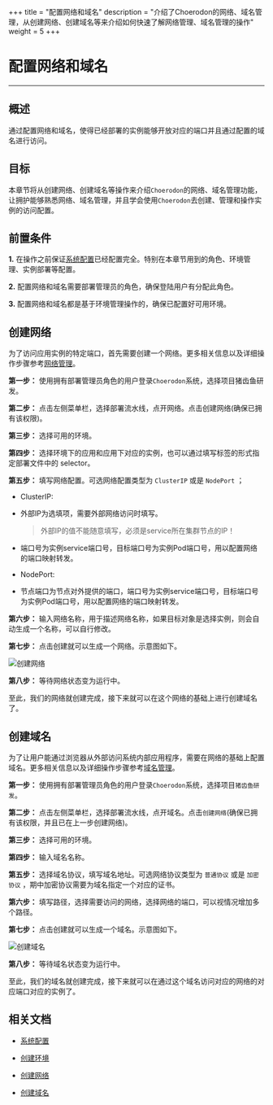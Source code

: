 +++
title = "配置网络和域名"
description = "介绍了Choerodon的网络、域名管理，从创建网络、创建域名等来介绍如何快速了解网络管理、域名管理的操作"
weight = 5
+++

# 配置网络和域名
---

## 概述

通过配置网络和域名，使得已经部署的实例能够开放对应的端口并且通过配置的域名进行访问。

## 目标

本章节将从创建网络、创建域名等操作来介绍`Choerodon`的网络、域名管理功能，让拥护能够熟悉网络、域名管理，并且学会使用`Choerodon`去创建、管理和操作实例的访问配置。

## 前置条件

**1.** 在操作之前保证[系统配置](../../../user-guide/system-configuration)已经配置完全。特别在本章节用到的角色、环境管理、实例部署等配置。

**2.** 配置网络和域名需要部署管理员的角色，确保登陆用户有分配此角色。

**3.** 配置网络和域名都是基于环境管理操作的，确保已配置好可用环境。


## 创建网络

为了访问应用实例的特定端口，首先需要创建一个网络。更多相关信息以及详细操作步骤参考[网络管理](../../../user-guide/deployment-pipeline/service)。

**第一步：** 使用拥有部署管理员角色的用户登录`Choerodon`系统，选择项目猪齿鱼研发。

**第二步：** 点击左侧菜单栏，选择部署流水线，点开网络。点击创建网络(确保已拥有该权限)。

**第三步：** 选择可用的环境。

**第四步：** 选择环境下的应用和应用下对应的实例，也可以通过填写标签的形式指定部署文件中的 selector。

**第五步：** 填写网络配置。可选网络配置类型为 `ClusterIP` 或是 `NodePort` ；
            
  - ClusterIP:
  
   - 外部IP为选填项，需要外部网络访问时填写。
  
       <blockquote class="warning">
         外部IP的值不能随意填写，必须是service所在集群节点的IP！
       </blockquote>
  
   - 端口号为实例service端口号，目标端口号为实例Pod端口号，用以配置网络的端口映射转发。
  
  - NodePort:
  
   - 节点端口为节点对外提供的端口，端口号为实例service端口号，目标端口号为实例Pod端口号，用以配置网络的端口映射转发。
         
**第六步：** 输入网络名称，用于描述网络名称，如果目标对象是选择实例，则会自动生成一个名称，可以自行修改。

**第七步：** 点击创建就可以生成一个网络。示意图如下。

![创建网络](/docs/quick-start/image/create_service.png)

**第八步：** 等待网络状态变为运行中。

至此，我们的网络就创建完成，接下来就可以在这个网络的基础上进行创建域名了。


## 创建域名

为了让用户能通过浏览器从外部访问系统内部应用程序，需要在网络的基础上配置域名。更多相关信息以及详细操作步骤参考[域名管理](../../../user-guide/deployment-pipeline/ingress)。

**第一步：** 使用拥有部署管理员角色的用户登录`Choerodon`系统，选择项目`猪齿鱼研发`。

**第二步：** 点击左侧菜单栏，选择部署流水线，点开域名。点击`创建网络`(确保已拥有该权限，并且已在上一步创建网络)。

**第三步：** 选择可用的环境。

**第四步：** 输入域名名称。

**第五步：** 选择域名协议，填写域名地址。可选网络协议类型为 `普通协议` 或是 `加密协议` ，期中加密协议需要为域名指定一个对应的证书。
       
**第六步：** 填写路径，选择需要访问的网络，选择网络的端口，可以视情况增加多个路径。

**第七步：** 点击创建就可以生成一个域名。示意图如下。

![创建域名](/docs/quick-start/image/create_domain.png)

**第八步：** 等待域名状态变为运行中。

至此，我们的域名就创建完成，接下来就可以在通过这个域名访问对应的网络的对应端口对应的实例了。


## 相关文档

- [系统配置](../../../user-guide/system-configuration)

- [创建环境](../../../user-guide/deployment-pipeline/environment-pipeline)

- [创建网络](../../../user-guide/deployment-pipeline/service)

- [创建域名](../../../user-guide/deployment-pipeline/ingress)

